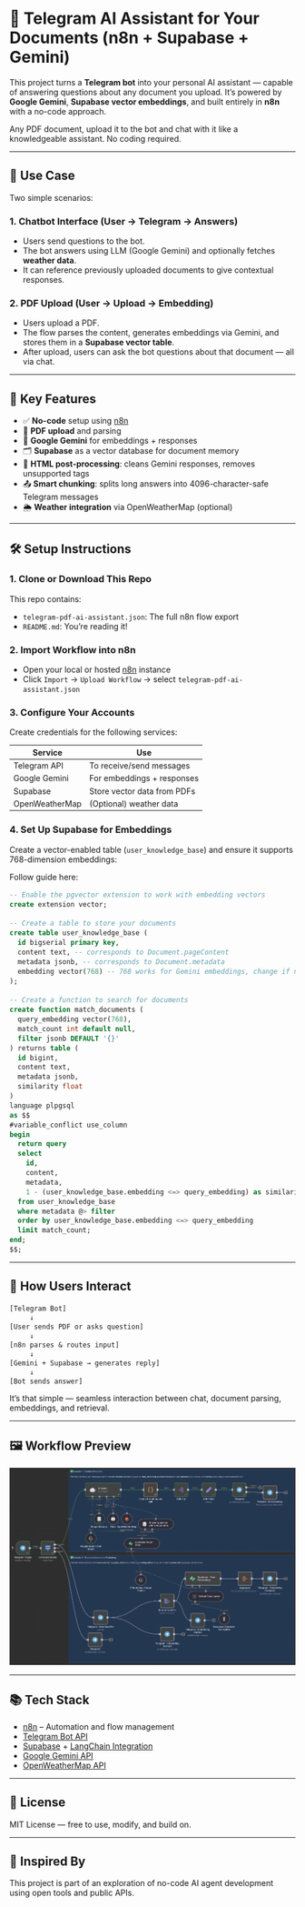 # 🤖 Telegram AI Assistant for Your Documents (n8n + Supabase + Gemini)

This project turns a **Telegram bot** into your personal AI assistant — capable of answering questions about any document you upload. It’s powered by **Google Gemini**, **Supabase vector embeddings**, and built entirely in **n8n** with a no-code approach.

Any PDF document, upload it to the bot and chat with it like a knowledgeable assistant. No coding required.

---

## 🎯 Use Case

Two simple scenarios:

### 1. Chatbot Interface (User → Telegram → Answers)
- Users send questions to the bot.
- The bot answers using LLM (Google Gemini) and optionally fetches **weather data**.
- It can reference previously uploaded documents to give contextual responses.

### 2. PDF Upload (User → Upload → Embedding)
- Users upload a PDF.
- The flow parses the content, generates embeddings via Gemini, and stores them in a **Supabase vector table**.
- After upload, users can ask the bot questions about that document — all via chat.

---
## 🧠 Key Features

- ✅ **No-code** setup using [n8n](https://n8n.io)
- 📄 **PDF upload** and parsing
- 🧠 **Google Gemini** for embeddings + responses
- 🗂 **Supabase** as a vector database for document memory
- 🧹 **HTML post-processing**: cleans Gemini responses, removes unsupported tags
- 📤 **Smart chunking**: splits long answers into 4096-character-safe Telegram messages
- 🌦️ **Weather integration** via OpenWeatherMap (optional)
---

## 🛠 Setup Instructions

### 1. Clone or Download This Repo

This repo contains:

- `telegram-pdf-ai-assistant.json`: The full n8n flow export
- `README.md`: You’re reading it!

### 2. Import Workflow into n8n

- Open your local or hosted [n8n](https://n8n.io) instance
- Click `Import` → `Upload Workflow` → select `telegram-pdf-ai-assistant.json`

### 3. Configure Your Accounts

Create credentials for the following services:

| Service          | Use                          |
|------------------|-------------------------------|
| Telegram API     | To receive/send messages      |
| Google Gemini    | For embeddings + responses    |
| Supabase         | Store vector data from PDFs   |
| OpenWeatherMap   | (Optional) weather data       |

### 4. Set Up Supabase for Embeddings

Create a vector-enabled table (`user_knowledge_base`) and ensure it supports 768-dimension embeddings:

Follow guide here:

``` sql
-- Enable the pgvector extension to work with embedding vectors
create extension vector;

-- Create a table to store your documents
create table user_knowledge_base (
  id bigserial primary key,
  content text, -- corresponds to Document.pageContent
  metadata jsonb, -- corresponds to Document.metadata
  embedding vector(768) -- 768 works for Gemini embeddings, change if needed
);

-- Create a function to search for documents
create function match_documents (
  query_embedding vector(768),
  match_count int default null,
  filter jsonb DEFAULT '{}'
) returns table (
  id bigint,
  content text,
  metadata jsonb,
  similarity float
)
language plpgsql
as $$
#variable_conflict use_column
begin
  return query
  select
    id,
    content,
    metadata,
    1 - (user_knowledge_base.embedding <=> query_embedding) as similarity
  from user_knowledge_base
  where metadata @> filter
  order by user_knowledge_base.embedding <=> query_embedding
  limit match_count;
end;
$$;
```
---

## 💬 How Users Interact

```
[Telegram Bot]
     ↓
[User sends PDF or asks question]
     ↓
[n8n parses & routes input]
     ↓
[Gemini + Supabase → generates reply]
     ↓
[Bot sends answer]
```

It’s that simple — seamless interaction between chat, document parsing, embeddings, and retrieval.

---

## 🖼 Workflow Preview

![Workflow Screenshot](workflow-screenshot.png)

---

## 📚 Tech Stack

- [n8n](https://n8n.io) – Automation and flow management
- [Telegram Bot API](https://core.telegram.org/bots/api)
- [Supabase](https://supabase.com/) + [LangChain Integration](https://supabase.com/docs/guides/ai/langchain?queryGroups=database-method&database-method=sql)
- [Google Gemini API](https://ai.google.dev/)
- [OpenWeatherMap API](https://openweathermap.org/api)

---

## 📄 License

MIT License — free to use, modify, and build on.

---

## 🙌 Inspired By

This project is part of an exploration of no-code AI agent development using open tools and public APIs.
